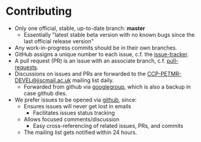 Contributing
============

- Only one official, stable, up-to-date branch: **master**
    + Essentially "latest stable beta version with no known bugs
      since the last official release version"
- Any work-in-progress commits should be in their own branches.
- GitHub assigns a unique number to each issue, c.f. the [issue-tracker].
- A pull request (PR) is an issue with an associate branch,
  c.f. [pull-requests].
- Discussions on issues and PRs are forwarded to the
  <CCP-PETMR-DEVEL@jiscmail.ac.uk> mailing list daily.
    + Forwarded from github via [googlegroup],
      which is also a backup in case github dies.
- We prefer issues to be opened via [github][issue-tracker], since:
    + Ensures issues will never get lost in emails
        * Facilitates issues status tracking
    + Allows focused comments/discussion
        * Easy cross-referencing of related issues, PRs, and commits
    + The mailing list gets notified within 24 hours.

[issue-tracker]: https://github.com/CCPPETMR/SIRF/issues
[pull-requests]: https://github.com/CCPPETMR/SIRF/pulls
[googlegroup]: https://groups.google.com/forum/#!forum/ccp-petmr-codebot
